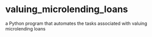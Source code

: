# valuing_microlending_loans
a Python program that automates the tasks associated with valuing microlending loans
